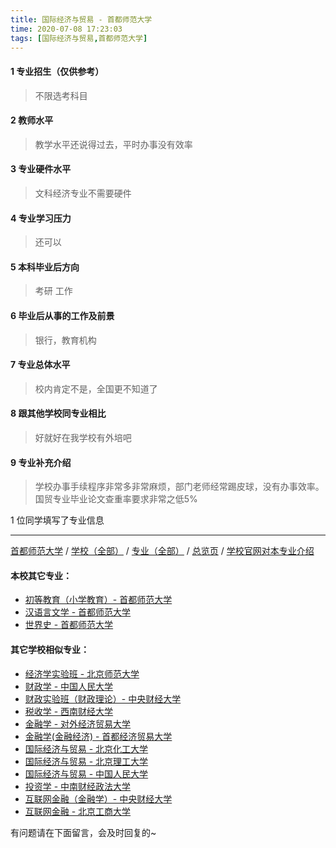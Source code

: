 ```yaml
---
title: 国际经济与贸易 - 首都师范大学
time: 2020-07-08 17:23:03
tags: [国际经济与贸易,首都师范大学]
---
```

#### 1 专业招生（仅供参考）  
> 不限选考科目 

#### 2 教师水平
> 教学水平还说得过去，平时办事没有效率


#### 3 专业硬件水平
> 文科经济专业不需要硬件


#### 4 专业学习压力
> 还可以


#### 5 本科毕业后方向
> 考研 工作


#### 6 毕业后从事的工作及前景
> 银行，教育机构


#### 7 专业总体水平
> 校内肯定不是，全国更不知道了


#### 8 跟其他学校同专业相比
> 好就好在我学校有外培吧


#### 9 专业补充介绍
> 学校办事手续程序非常多非常麻烦，部门老师经常踢皮球，没有办事效率。国贸专业毕业论文查重率要求非常之低5%

1 位同学填写了专业信息
***
[首都师范大学](https://www.jianshu.com/p/8239521db7bd) / [学校（全部）](http://www.jianshu.com/p/3efa6bcca419) / [专业（全部）](http://www.jianshu.com/p/2d4c6d3552c2) / [总览页](http://www.jianshu.com/p/445daeb4fa00) / [学校官网对本专业介绍]()
#### 本校其它专业：
- [初等教育（小学教育）- 首都师范大学](http://www.jianshu.com/p/e65dc2a1d9bb)
- [汉语言文学 - 首都师范大学](http://www.jianshu.com/p/b82bc4d33797)
- [世界史 - 首都师范大学](http://www.jianshu.com/p/cce9dba656dc)
#### 其它学校相似专业：
- [经济学实验班 - 北京师范大学](http://www.jianshu.com/p/905157b079f8)
- [财政学 - 中国人民大学](http://www.jianshu.com/p/907902d05d20)
- [财政实验班（财政理论）- 中央财经大学](http://www.jianshu.com/p/543b7d175909)
- [税收学 - 西南财经大学](http://www.jianshu.com/p/428c6ac632e9)
- [金融学 - 对外经济贸易大学](http://www.jianshu.com/p/bc445a9150dc)
- [金融学(金融经济) - 首都经济贸易大学](https://www.jianshu.com/p/532718bf9782)
- [国际经济与贸易 - 北京化工大学](http://www.jianshu.com/p/f143f17287d2)
- [国际经济与贸易 - 北京理工大学](http://www.jianshu.com/p/ebab770158ac)
- [国际经济与贸易 - 中国人民大学](http://www.jianshu.com/p/8b305bffe600)
- [投资学 - 中南财经政法大学](http://www.jianshu.com/p/7d16092614fe)
- [互联网金融（金融学）- 中央财经大学](http://www.jianshu.com/p/6125dd390a4c)
- [互联网金融 - 北京工商大学](https://www.jianshu.com/p/a8070ba874b5)


有问题请在下面留言，会及时回复的~
